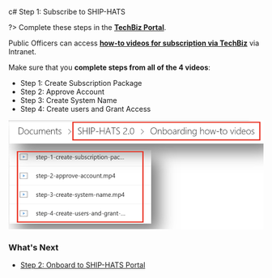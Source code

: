 c# Step 1: Subscribe to SHIP-HATS

?> Complete these steps in the **[TechBiz Portal](https://portal.techbiz.suite.gov.sg/)**. 

Public Officers can access **[how-to videos for subscription via TechBiz](https://sgdcs.sgnet.gov.sg/sites/IDA-GoSync/gdspdd-ai/ship/Shared%20Documents/Forms/AllItems.aspx?id=%2Fsites%2FIDA-GoSync%2Fgdspdd-ai%2Fship%2FShared%20Documents%2FSHIP-HATS%202%2E0%2FOnboarding%20how-to%20videos)** via Intranet. 

Make sure that you **complete steps from all of the 4 videos**:
- Step 1: Create Subscription Package
- Step 2: Approve Account
- Step 3: Create System Name
- Step 4: Create users and Grant Access

![How to videos TechBiz](./images/how-to-videos-techbiz.png ':size=70%')

### What's Next

- [Step 2: Onboard to SHIP-HATS Portal](onboard-via-ship-hats-portal)

<!--

For any additional information not covered in the videos, you can refer to details documentation for each of the steps as indicated in the table below:

|Activity|[Performed by](#performed-by-roles)|GovTech Supporting Guide|  
|---|---|---|
|Log in to the TechBiz portal|[Agency PM](#performed-by-roles)|[Log in to TechBiz portal](https://docs.developer.tech.gov.sg/docs/techbiz-documentation/log-in-to-TechBiz-portal)
|Create Subscription Package|[Agency PM](#performed-by-roles)|[TechBiz account](https://docs.developer.tech.gov.sg/docs/techbiz-documentation/techbiz-account)<br><br>|[Request for TechBiz account](https://docs.developer.tech.gov.sg/docs/techbiz-documentation/request-for-techbiz-account)
|Approve Account|DD or above|[Approve or reject TechBiz account](https://docs.developer.tech.gov.sg/docs/techbiz-documentation/approve-or-reject-techbiz-account)
|Create System Name|[Agency PM](#performed-by-roles)|[Manage TechBiz system](https://docs.developer.tech.gov.sg/docs/techbiz-documentation/manage-techbiz-system)<br><br>[Create TechBiz system](https://docs.developer.tech.gov.sg/docs/techbiz-documentation/create-techbiz-system)
|Add and configure products|[Agency PM](#performed-by-roles)|[Add and configure products](https://docs.developer.tech.gov.sg/docs/techbiz-documentation/add-and-configure-products)
|Select the required Tool(s) and Add users|[Agency PM](#performed-by-roles)|[Manage user access for subscribed SGTS products](https://docs.developer.tech.gov.sg/docs/techbiz-documentation/manage-user-access-subscribed-sgts-products)<br><br>You must subscribe to required Tools (e.g. GitLab) and add-ons as needed (e.g. Jira/Confluence), and then add users for each of the subscribed tools.

### Performed by (roles)

|Performed by (roles)| Description|  
|---|---|
**All** |All Customers team members involved in the onboarding process
**Agency PM**| The Project Manager that acts on behalf of the Customer Agency (needs to be a public officer).
**Technical POC** |The Technical Point of Contact, typically someone with some management authority & the most technically competent member within the Customer Agency team (can be in-house or outsourced).

-->